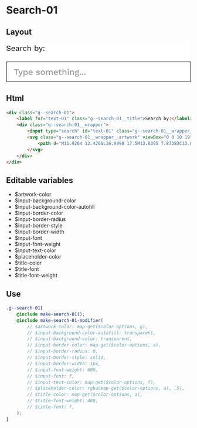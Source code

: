 # Search-01

## Layout

![alt text][search-01]

[search-01]: /src/img/global-components/search/search-01.png

## Html

```html
<div class="g--search-01">
    <label for="text-01" class="g--search-01__title">Search by:</label>
    <div class="g--search-01__wrapper">
        <input type="search" id="text-01" class="g--search-01__wrapper__item" placeholder="Type something...">
        <svg class="g--search-01__wrapper__artwork" viewBox="0 0 18 19" fill="none">
            <path d="M11.9264 12.4266L16.9998 17.5M13.8395 7.87383C13.8395 11.394 10.9858 14.2477 7.46563 14.2477C3.94546 14.2477 1.0918 11.394 1.0918 7.87383C1.0918 4.35366 3.94546 1.5 7.46563 1.5C10.9858 1.5 13.8395 4.35366 13.8395 7.87383Z" stroke-width="2" stroke-linecap="round"/>
        </svg>
    </div>
</div>
```

## Editable variables

- $artwork-color
- $input-background-color
- $input-background-color-autofill
- $input-border-color
- $input-border-radius
- $input-border-style
- $input-border-width
- $input-font
- $input-font-weight
- $input-text-color
- $placeholder-color
- $title-color
- $title-font
- $title-font-weight
## Use

```scss
.g--search-01{
    @include make-search-01();
    @include make-search-01-modifier(
        // $artwork-color: map-get($color-options, g),
        // $input-background-color-autofill: transparent,
        // $input-background-color: transparent,
        // $input-border-color: map-get($color-options, a),
        // $input-border-radius: 0,
        // $input-border-style: solid,
        // $input-border-width: 1px,
        // $input-font-weight: 600,
        // $input-font: f,
        // $input-text-color: map-get($color-options, f),
        // $placeholder-color: rgba(map-get($color-options, a), .5),
        // $title-color: map-get($color-options, a),
        // $title-font-weight: 400,
        // $title-font: f,
    );
}
```
